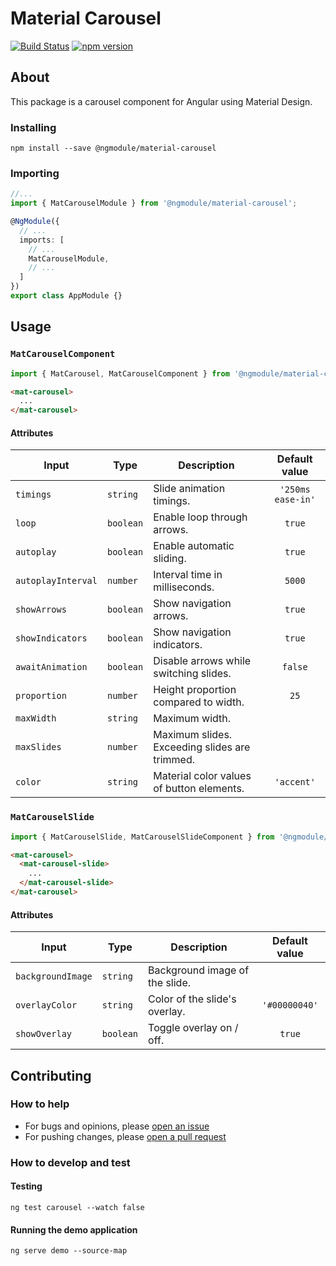 # Material Carousel
[![Build Status](https://travis-ci.org/gbrlsnchs/material2-carousel.svg?branch=master)](https://travis-ci.org/gbrlsnchs/material2-carousel)
[![npm version](https://badge.fury.io/js/%40ngmodule%2Fmaterial-carousel.svg)](https://badge.fury.io/js/%40ngmodule%2Fmaterial-carousel)

## About
This package is a carousel component for Angular using Material Design.

### Installing
`npm install --save @ngmodule/material-carousel`

### Importing
```typescript
//...
import { MatCarouselModule } from '@ngmodule/material-carousel';

@NgModule({
  // ...
  imports: [
    // ...
    MatCarouselModule,
    // ...
  ]
})
export class AppModule {}
```

## Usage
### `MatCarouselComponent`
```typescript
import { MatCarousel, MatCarouselComponent } from '@ngmodule/material-carousel';
```
```html
<mat-carousel>
  ...
</mat-carousel>
```
#### Attributes
| Input              |  Type     | Description                                   | Default value     |
| ------------------ | --------- | --------------------------------------------- | :---------------: |
| `timings`          | `string`  | Slide animation timings.                      | `'250ms ease-in'` |
| `loop`             | `boolean` | Enable loop through arrows.                   | `true`            |
| `autoplay`         | `boolean` | Enable automatic sliding.                     | `true`            |
| `autoplayInterval` | `number`  | Interval time in milliseconds.                | `5000`            |
| `showArrows`       | `boolean` | Show navigation arrows.                       | `true`            |
| `showIndicators`   | `boolean` | Show navigation indicators.                   | `true`            |
| `awaitAnimation`   | `boolean` | Disable arrows while switching slides.        | `false`           |
| `proportion`       | `number`  | Height proportion compared to width.          | `25`              |
| `maxWidth`         | `string`  | Maximum width.                                |                   |
| `maxSlides`        | `number`  | Maximum slides. Exceeding slides are trimmed. |                   |
| `color`            | `string`  | Material color values of button elements.     | `'accent'`        |

### `MatCarouselSlide`
```typescript
import { MatCarouselSlide, MatCarouselSlideComponent } from '@ngmodule/material-carousel';
```
```html
<mat-carousel>
  <mat-carousel-slide>
    ...
  </mat-carousel-slide>
</mat-carousel>
```
#### Attributes
| Input             | Type      | Description                    | Default value |
| ----------------- | --------- | ------------------------------ | :-----------: |
| `backgroundImage` | `string`  | Background image of the slide. |               |
| `overlayColor`    | `string`  | Color of the slide's overlay.  | `'#00000040'` |
| `showOverlay`     | `boolean` | Toggle overlay on / off.       | `true`        |

## Contributing
### How to help
- For bugs and opinions, please [open an issue](https://github.com/gbrlsnchs/material2-carousel/issues/new)
- For pushing changes, please [open a pull request](https://github.com/gbrlsnchs/material2-carousel/compare)

### How to develop and test
#### Testing
`ng test carousel --watch false`
#### Running the demo application
`ng serve demo --source-map`
